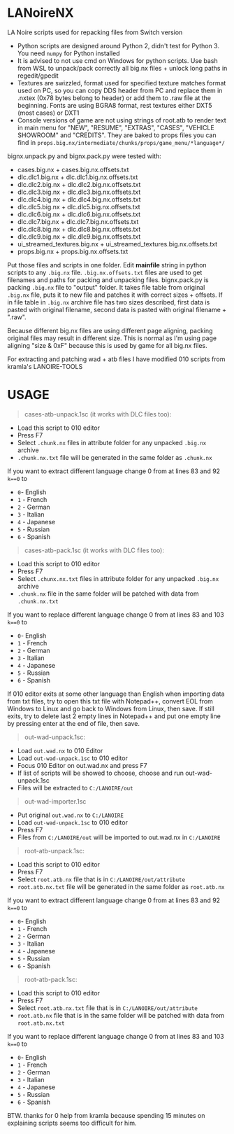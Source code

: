 # LANoireNX
LA Noire scripts used for repacking files from Switch version

- Python scripts are designed around Python 2, didn't test for Python 3. You need `numpy` for Python installed
- It is advised to not use cmd on Windows for python scripts. Use bash from WSL to unpack/pack correctly all big.nx files + unlock long paths in regedit/gpedit
- Textures are swizzled, format used for specified texture matches format used on PC, so you can copy DDS header from PC and replace them in .nxtex (0x78 bytes belong to header) or add them to .raw file at the beginning. Fonts are using BGRA8 format, rest textures either DXT5 (most cases) or DXT1
- Console versions of game are not using strings of root.atb to render text in main menu for "NEW", "RESUME", "EXTRAS", "CASES", "VEHICLE SHOWROOM" and "CREDITS". They are baked to props files you can find in `props.big.nx/intermediate/chunks/props/game_menu/*language*/`

bignx.unpack.py and bignx.pack.py were tested with:
- cases.big.nx + cases.big.nx.offsets.txt
- dlc.dlc1.big.nx + dlc.dlc1.big.nx.offsets.txt
- dlc.dlc2.big.nx + dlc.dlc2.big.nx.offsets.txt
- dlc.dlc3.big.nx + dlc.dlc3.big.nx.offsets.txt
- dlc.dlc4.big.nx + dlc.dlc4.big.nx.offsets.txt
- dlc.dlc5.big.nx + dlc.dlc5.big.nx.offsets.txt
- dlc.dlc6.big.nx + dlc.dlc6.big.nx.offsets.txt
- dlc.dlc7.big.nx + dlc.dlc7.big.nx.offsets.txt
- dlc.dlc8.big.nx + dlc.dlc8.big.nx.offsets.txt
- dlc.dlc9.big.nx + dlc.dlc9.big.nx.offsets.txt
- ui_streamed_textures.big.nx + ui_streamed_textures.big.nx.offsets.txt
- props.big.nx + props.big.nx.offsets.txt

Put those files and scripts in one folder. 
Edit **mainfile** string in python scripts to any `.big.nx` file. `.big.nx.offsets.txt` files are used to get filenames and paths for packing and unpacking files.
bignx.pack.py is packing `.big.nx` file to "output" folder. It takes file table from original `.big.nx` file, puts it to new file and patches it with correct sizes + offsets.
If in file table in `.big.nx` archive file has two sizes described, first data is pasted with original filename, second data is pasted with original filename + ".raw".

Because different big.nx files are using different page aligning, packing original files may result in different size. This is normal as I'm using page aligning "size & 0xF" because this is used by game for all big.nx files.

For extracting and patching wad + atb files I have modified 010 scripts from kramla's LANOIRE-TOOLS
# USAGE
> cases-atb-unpack.1sc (it works with DLC files too):
* Load this script to 010 editor
* Press F7
* Select `.chunk.nx` files in attribute folder for any unpacked `.big.nx` archive
* `.chunk.nx.txt` file will be generated in the same folder as `.chunk.nx`

If you want to extract different language change 0 from at lines 83 and 92 `k==0` to
* `0`- English
* `1` - French
* `2` - German
* `3` - Italian
* `4` - Japanese
* `5` - Russian
* `6` - Spanish

> cases-atb-pack.1sc (it works with DLC files too):
* Load this script to 010 editor
* Press F7
* Select `.chunx.nx.txt` files in attribute folder for any unpacked `.big.nx` archive
* `.chunk.nx` file in the same folder will be patched with data from `.chunk.nx.txt`

If you want to replace different language change 0 from at lines 83 and 103 `k==0` to
* `0`- English
* `1` - French
* `2` - German
* `3` - Italian
* `4` - Japanese
* `5` - Russian
* `6` - Spanish

If 010 editor exits at some other language than English when importing data from txt files, try to open this txt file with Notepad++, convert EOL from Windows to Linux and go back to Windows from Linux, then save. If still exits, try to delete last 2 empty lines in Notepad++ and put one empty line by pressing enter at the end of file, then save.

> out-wad-unpack.1sc:
* Load `out.wad.nx` to 010 Editor
* Load `out-wad-unpack.1sc` to 010 editor
* Focus 010 Editor on out.wad.nx and press F7
* If list of scripts will be showed to choose, choose and run out-wad-unpack.1sc
* Files will be extracted to `C:/LANOIRE/out`

> out-wad-importer.1sc
* Put original `out.wad.nx` to `C:/LANOIRE`
* Load `out-wad-unpack.1sc` to 010 editor
* Press F7
* Files from `C:/LANOIRE/out` will be imported to out.wad.nx in `C:/LANOIRE`

> root-atb-unpack.1sc:
* Load this script to 010 editor
* Press F7
* Select `root.atb.nx` file that is in `C:/LANOIRE/out/attribute`
* `root.atb.nx.txt` file will be generated in the same folder as `root.atb.nx`

If you want to extract different language change 0 from at lines 83 and 92 `k==0` to
* `0`- English
* `1` - French
* `2` - German
* `3` - Italian
* `4` - Japanese
* `5` - Russian
* `6` - Spanish

> root-atb-pack.1sc:
* Load this script to 010 editor
* Press F7
* Select `root.atb.nx.txt` file that is in `C:/LANOIRE/out/attribute`
* `root.atb.nx` file that is in the same folder will be patched with data from `root.atb.nx.txt`

If you want to replace different language change 0 from at lines 83 and 103 `k==0` to
* `0`- English
* `1` - French
* `2` - German
* `3` - Italian
* `4` - Japanese
* `5` - Russian
* `6` - Spanish

BTW. thanks for 0 help from kramla because spending 15 minutes on explaining scripts seems too difficult for him.
